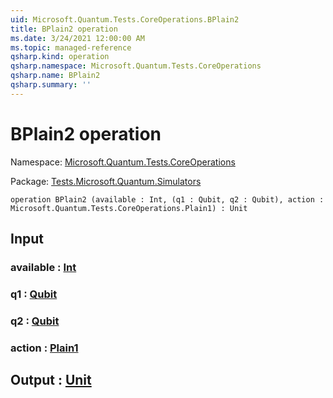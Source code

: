 ```yaml
---
uid: Microsoft.Quantum.Tests.CoreOperations.BPlain2
title: BPlain2 operation
ms.date: 3/24/2021 12:00:00 AM
ms.topic: managed-reference
qsharp.kind: operation
qsharp.namespace: Microsoft.Quantum.Tests.CoreOperations
qsharp.name: BPlain2
qsharp.summary: ''
---
```


# BPlain2 operation

Namespace: [Microsoft.Quantum.Tests.CoreOperations](xref:Microsoft.Quantum.Tests.CoreOperations)

Package: [Tests.Microsoft.Quantum.Simulators](https://nuget.org/packages/Tests.Microsoft.Quantum.Simulators)




```qsharp
operation BPlain2 (available : Int, (q1 : Qubit, q2 : Qubit), action : Microsoft.Quantum.Tests.CoreOperations.Plain1) : Unit
```


## Input

### available : [Int](xref:microsoft.quantum.lang-ref.int)




### q1 : [Qubit](xref:microsoft.quantum.lang-ref.qubit)




### q2 : [Qubit](xref:microsoft.quantum.lang-ref.qubit)




### action : [Plain1](xref:Microsoft.Quantum.Tests.CoreOperations.Plain1)





## Output : [Unit](xref:microsoft.quantum.lang-ref.unit)

